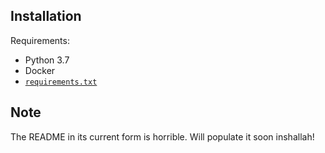 ## Installation

Requirements:
- Python 3.7
- Docker
- [`requirements.txt`](requirements.txt)

## Note
The README in its current form is horrible. Will populate it soon inshallah!
